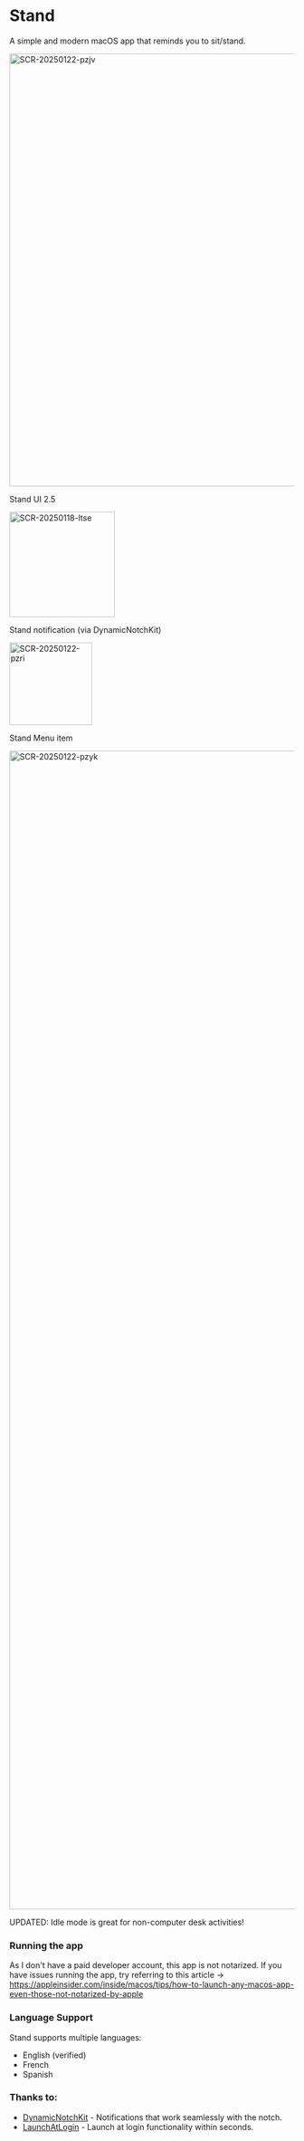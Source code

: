 # Stand
A simple and modern macOS app that reminds you to sit/stand.

<img width="765" alt="SCR-20250122-pzjv" src="https://github.com/user-attachments/assets/854f89db-4f57-4b00-beb4-4d982b8357bd" />

Stand UI 2.5

<img width="186" alt="SCR-20250118-ltse" src="https://github.com/user-attachments/assets/8a5a099b-1248-40d1-8c4f-9e74f101ad30" />

Stand notification (via DynamicNotchKit)

<img width="146" alt="SCR-20250122-pzri" src="https://github.com/user-attachments/assets/be970e92-24a1-4e38-8e7c-f059de57c2e7" />

Stand Menu item

<img width="2048" alt="SCR-20250122-pzyk" src="https://github.com/user-attachments/assets/96ced490-1eb9-4d4d-afe3-11fd0f96f6da" />

UPDATED: Idle mode is great for non-computer desk activities!

### Running the app
As I don't have a paid developer account, this app is not notarized.
If you have issues running the app, try referring to this article -> https://appleinsider.com/inside/macos/tips/how-to-launch-any-macos-app-even-those-not-notarized-by-apple

### Language Support
Stand supports multiple languages:
- English (verified)
- French
- Spanish

### Thanks to:
- [DynamicNotchKit](https://github.com/MrKai77/DynamicNotchKit) - Notifications that work seamlessly with the notch.
- [LaunchAtLogin](https://github.com/sindresorhus/LaunchAtLogin-Modern) - Launch at login functionality within seconds.
